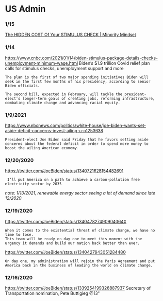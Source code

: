 # US Admin


### 1/15
[The HIDDEN COST Of Your STIMULUS CHECK | Minority Mindset](https://www.youtube.com/watch?v=Wl6Te8VGDVo)


### 1/14
https://www.cnbc.com/2021/01/14/biden-stimulus-package-details-checks-unemployment-minimum-wage.html
Biden’s $1.9 trillion Covid relief plan calls for stimulus checks, unemployment support and more
```
The plan is the first of two major spending initiatives Biden will seek in the first few months of his presidency, according to senior Biden officials.

The second bill, expected in February, will tackle the president-elect’s longer-term goals of creating jobs, reforming infrastructure, combating climate change and advancing racial equity.
```


### 1/9/2021
https://www.nbcnews.com/politics/white-house/joe-biden-wants-set-aside-deficit-concerns-invest-ailing-u-n1253638
```
President-elect Joe Biden said Friday that he favors setting aside concerns about the federal deficit in order to spend more money to boost the ailing American economy.
```


### 12/20/2020
https://twitter.com/JoeBiden/status/1340721628154482691
```
 I’ll put America on a path to achieve a carbon-pollution free electricity sector by 2035
 ```
*note: 1/13/2021, renewable energy sector seeing a lot of demand since late 12/2020*


### 12/19/2020
https://twitter.com/JoeBiden/status/1340478274909040640
```
When it comes to the existential threat of climate change, we have no time to lose.
This team will be ready on day one to meet this moment with the urgency it demands and build our nation back better than ever.
```
https://twitter.com/JoeBiden/status/1340427943051284480
```
On day one, my administration will rejoin the Paris Agreement and put America back in the business of leading the world on climate change.
```


### 12/16/2020
https://twitter.com/JoeBiden/status/1339254199326887937
Secretary of Transportation nomination, Pete Buttigieg
@13"
